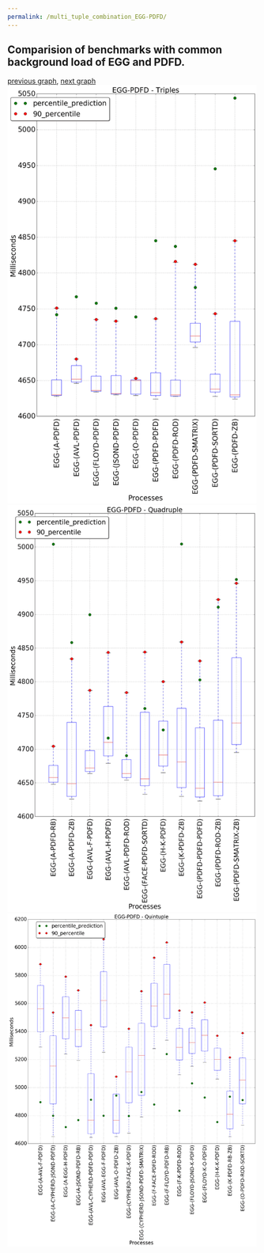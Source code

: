 ```yaml
---
permalink: /multi_tuple_combination_EGG-PDFD/
---
```



 ## Comparision of benchmarks with common background load of EGG and PDFD.

[previous graph](../multi_tuple_combination_EGG-O/), [next graph](../multi_tuple_combination_EGG-RB/)
![graph figure](./images/triple/EGG/EGG-PDFD_box.png)![graph figure](./images/quadruple/EGG/EGG-PDFD_box.png)![graph figure](./images/quintuple/EGG/EGG-PDFD_box.png)